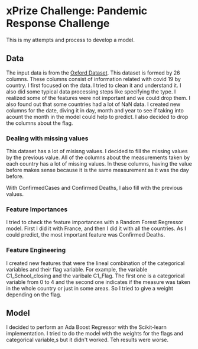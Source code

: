 # xPrize Challenge: Pandemic Response Challenge
This is my attempts and process to develop a model. 

## Data 
The input data is from the [Oxford Dataset](https://github.com/OxCGRT/covid-policy-tracker/tree/master/data).
This dataset is formed by 26 columns. These columns consist of information related with covid 19 by country. 
I first focused on the data. I tried to clean it and understand it. I also did some typical data processing steps like specifying the type. 
I realized some of the features were not important and we could drop them. 
I also found out that some countries had a lot of NaN data. 
I created new columns for the date, diving it in day, month and year to see if taking into acount the month in the model could help to predict. 
I also decided to drop the columns about the flag. 

### Dealing with missing values
This dataset has a lot of misisng values. I decided to fill the missing values by the previous value. All of the columns about the measurements taken by each country has a lot of missing values. In these columns, having the value before makes sense because it is the same measurement as it was the day before.

With ConfirmedCases and Confirmed Deaths, I also fill with the previous values. 

### Feature Importances
I tried to check the feature importances with a Random Forest Regressor model. 
First I did it with  France, and then I did it with all the countries. As I could predict, the most important feature was Confirmed Deaths. 

### Feature Engineering
I created new features that were the lineal combination of the categorical variables and their flag variable. For example, the variable C1_School_closing and the varibale C1_Flag. The first one is a categorical variable from 0 to 4 and the second one indicates if the measure was taken in the whole country or just in some areas. So I tried to give a weight depending on the flag. 

## Model
I decided to perform an Ada Boost Regressor with the Scikit-learn implementation. 
I tried to do the model with the weights for the flags and categorical variable,s but it didn't worked. Teh results were worse. 


 
